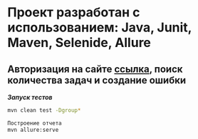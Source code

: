 # Проект разработан с использованием: Java, Junit, Maven, Selenide, Allure

## Авторизация на сайте [ссылка](https://edujira.ifellow.ru/), поиск количества задач и создание ошибки

***Запуск тестов***

```bash
mvn clean test -Dgroup*

Построение отчета
mvn allure:serve







